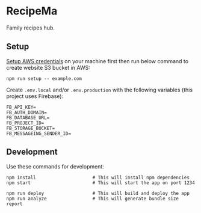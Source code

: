 # RecipeMa

Family recipes hub.

## Setup

[Setup AWS credentials](https://docs.aws.amazon.com/cli/latest/userguide/cli-chap-configure.html) on your machine first then run below command to create website S3 bucket in AWS:

```
npm run setup -- example.com
```

Create `.env.local` and/or `.env.production` with the following variables (this project uses Firebase):

```
FB_API_KEY=
FB_AUTH_DOMAIN=
FB_DATABASE_URL=
FB_PROJECT_ID=
FB_STORAGE_BUCKET=
FB_MESSAGEING_SENDER_ID=
```

## Development

Use these commands for development:

```
npm install                     # This will install npm dependencies
npm start                       # This will start the app on port 1234

npm run deploy                  # This will build and deploy the app
npm run analyze                 # This will generate bundle size report
```
